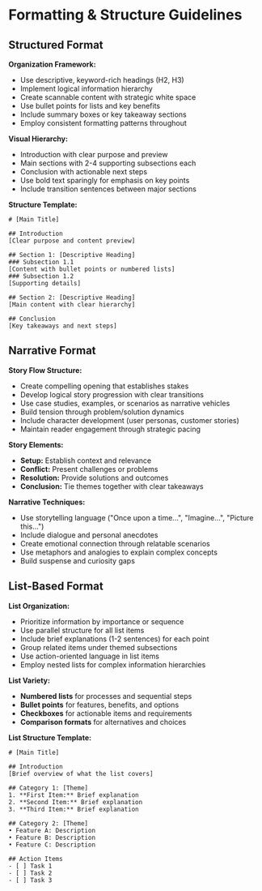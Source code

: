 # Formatting & Structure Guidelines

## Structured Format
**Organization Framework:**
- Use descriptive, keyword-rich headings (H2, H3)
- Implement logical information hierarchy
- Create scannable content with strategic white space
- Use bullet points for lists and key benefits
- Include summary boxes or key takeaway sections
- Employ consistent formatting patterns throughout

**Visual Hierarchy:**
- Introduction with clear purpose and preview
- Main sections with 2-4 supporting subsections each
- Conclusion with actionable next steps
- Use bold text sparingly for emphasis on key points
- Include transition sentences between major sections

**Structure Template:**
```
# [Main Title]

## Introduction
[Clear purpose and content preview]

## Section 1: [Descriptive Heading]
### Subsection 1.1
[Content with bullet points or numbered lists]
### Subsection 1.2
[Supporting details]

## Section 2: [Descriptive Heading]
[Main content with clear hierarchy]

## Conclusion
[Key takeaways and next steps]
```

## Narrative Format
**Story Flow Structure:**
- Create compelling opening that establishes stakes
- Develop logical story progression with clear transitions
- Use case studies, examples, or scenarios as narrative vehicles
- Build tension through problem/solution dynamics
- Include character development (user personas, customer stories)
- Maintain reader engagement through strategic pacing

**Story Elements:**
- **Setup:** Establish context and relevance
- **Conflict:** Present challenges or problems
- **Resolution:** Provide solutions and outcomes
- **Conclusion:** Tie themes together with clear takeaways

**Narrative Techniques:**
- Use storytelling language ("Once upon a time...", "Imagine...", "Picture this...")
- Include dialogue and personal anecdotes
- Create emotional connection through relatable scenarios
- Use metaphors and analogies to explain complex concepts
- Build suspense and curiosity gaps

## List-Based Format
**List Organization:**
- Prioritize information by importance or sequence
- Use parallel structure for all list items
- Include brief explanations (1-2 sentences) for each point
- Group related items under themed subsections
- Use action-oriented language in list items
- Employ nested lists for complex information hierarchies

**List Variety:**
- **Numbered lists** for processes and sequential steps
- **Bullet points** for features, benefits, and options
- **Checkboxes** for actionable items and requirements
- **Comparison formats** for alternatives and choices

**List Structure Template:**
```
# [Main Title]

## Introduction
[Brief overview of what the list covers]

## Category 1: [Theme]
1. **First Item:** Brief explanation
2. **Second Item:** Brief explanation
3. **Third Item:** Brief explanation

## Category 2: [Theme]
• Feature A: Description
• Feature B: Description
• Feature C: Description

## Action Items
- [ ] Task 1
- [ ] Task 2
- [ ] Task 3